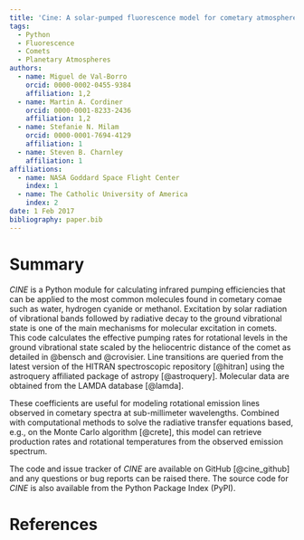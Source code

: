 ```yaml
---
title: 'Cine: A solar-pumped fluorescence model for cometary atmospheres'
tags:
  - Python
  - Fluorescence
  - Comets
  - Planetary Atmospheres
authors:
  - name: Miguel de Val-Borro
    orcid: 0000-0002-0455-9384
    affiliation: 1,2
  - name: Martin A. Cordiner
    orcid: 0000-0001-8233-2436
    affiliation: 1,2
  - name: Stefanie N. Milam
    orcid: 0000-0001-7694-4129
    affiliation: 1
  - name: Steven B. Charnley
    affiliation: 1
affiliations:
  - name: NASA Goddard Space Flight Center
    index: 1
  - name: The Catholic University of America
    index: 2
date: 1 Feb 2017
bibliography: paper.bib
---
```


# Summary

*CINE* is a Python module for calculating infrared pumping efficiencies that can
be applied to the most common molecules found in cometary comae such as water,
hydrogen cyanide or methanol.  Excitation by solar radiation of vibrational
bands followed by radiative decay to the ground vibrational state is one of the
main mechanisms for molecular excitation in comets.  This code calculates the
effective pumping rates for rotational levels in the ground vibrational state
scaled by the heliocentric distance of the comet as detailed in @bensch and @crovisier.
Line transitions are queried from the latest version of the HITRAN
spectroscopic repository [@hitran] using the astroquery affiliated package of
astropy [@astroquery].  Molecular data are obtained from the LAMDA database
[@lamda].

These coefficients are useful for modeling rotational emission lines observed
in cometary spectra at sub-millimeter wavelengths. Combined with computational
methods to solve the radiative transfer equations based, e.g., on the Monte
Carlo algorithm [@crete], this model can retrieve production rates and
rotational temperatures from the observed emission spectrum.

The code and issue tracker of *CINE* are available on GitHub [@cine_github] and
any questions or bug reports can be raised there.  The source code for *CINE*
is also available from the Python Package Index (PyPI).

# References
